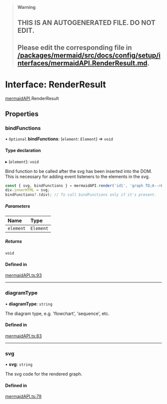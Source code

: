 > **Warning**
>
> ## THIS IS AN AUTOGENERATED FILE. DO NOT EDIT.
>
> ## Please edit the corresponding file in [/packages/mermaid/src/docs/config/setup/interfaces/mermaidAPI.RenderResult.md](../../../../packages/mermaid/src/docs/config/setup/interfaces/mermaidAPI.RenderResult.md).

# Interface: RenderResult

[mermaidAPI](../modules/mermaidAPI.md).RenderResult

## Properties

### bindFunctions

• `Optional` **bindFunctions**: (`element`: `Element`) => `void`

#### Type declaration

▸ (`element`): `void`

Bind function to be called after the svg has been inserted into the DOM.
This is necessary for adding event listeners to the elements in the svg.

```js
const { svg, bindFunctions } = mermaidAPI.render('id1', 'graph TD;A-->B');
div.innerHTML = svg;
bindFunctions?.(div); // To call bindFunctions only if it's present.
```

##### Parameters

| Name      | Type      |
| :-------- | :-------- |
| `element` | `Element` |

##### Returns

`void`

#### Defined in

[mermaidAPI.ts:93](https://github.com/mermaid-js/mermaid/blob/master/packages/mermaid/src/mermaidAPI.ts#L93)

---

### diagramType

• **diagramType**: `string`

The diagram type, e.g. 'flowchart', 'sequence', etc.

#### Defined in

[mermaidAPI.ts:83](https://github.com/mermaid-js/mermaid/blob/master/packages/mermaid/src/mermaidAPI.ts#L83)

---

### svg

• **svg**: `string`

The svg code for the rendered graph.

#### Defined in

[mermaidAPI.ts:79](https://github.com/mermaid-js/mermaid/blob/master/packages/mermaid/src/mermaidAPI.ts#L79)
